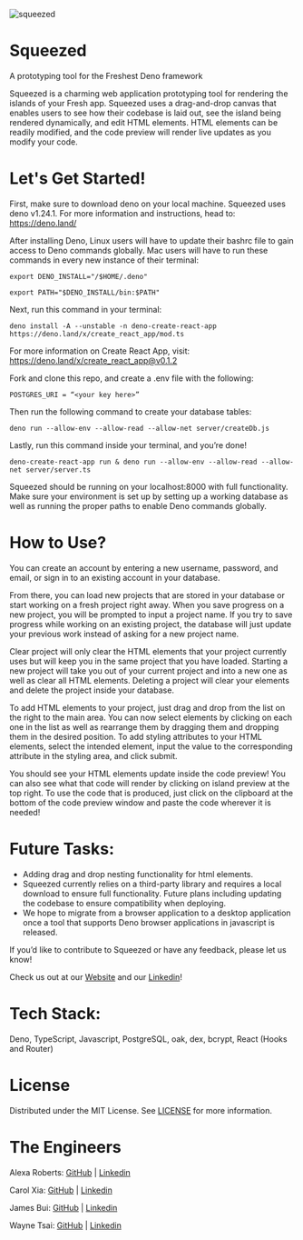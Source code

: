 ![squeezed](https://user-images.githubusercontent.com/29562751/182937867-42d393fc-654d-4f30-895e-dbd5255de30a.png)

# Squeezed
A prototyping tool for the Freshest Deno framework

Squeezed is a charming web application prototyping tool for rendering the islands of your Fresh app. 
Squeezed uses a drag-and-drop canvas that enables users to see how their codebase is laid out, see the island being rendered dynamically, and edit HTML elements. 
HTML elements can be readily modified, and the code preview will render live updates as you modify your code.
# Let's Get Started!
First, make sure to download deno on your local machine. Squeezed uses deno v1.24.1. For more information and instructions, head to: https://deno.land/

After installing Deno, Linux users will have to update their bashrc file to gain access to Deno commands globally. Mac users will have to run these commands in every new instance of their terminal:

`export DENO_INSTALL="/$HOME/.deno"`

`export PATH="$DENO_INSTALL/bin:$PATH"`


Next, run this command in your terminal: 

`deno install -A --unstable -n deno-create-react-app https://deno.land/x/create_react_app/mod.ts`

For more information on Create React App, visit: https://deno.land/x/create_react_app@v0.1.2


Fork and clone this repo, and create a .env file with the following:

`POSTGRES_URI = “<your key here>”`

Then run the following command to create your database tables:

`deno run --allow-env --allow-read --allow-net server/createDb.js`

Lastly, run this command inside your terminal, and you’re done! 

`deno-create-react-app run & deno run --allow-env --allow-read --allow-net server/server.ts`


Squeezed should be running on your localhost:8000 with full functionality. 
Make sure your environment is set up by setting up a working database as well as running the proper paths to enable Deno commands globally. 

# How to Use?

You can create an account by entering a new username, password, and email, or sign in to an existing account in your database.

From there, you can load new projects that are stored in your database or start working on a fresh project right away. When you save progress on a new project, you will be prompted to input a project name. 
If you try to save progress while working on an existing project, the database will just update your previous work instead of asking for a new project name.

Clear project will only clear the HTML elements that your project currently uses but will keep you in the same project that you have loaded. 
Starting a new project will take you out of your current project and into a new one as well as clear all HTML elements.
Deleting a project will clear your elements and delete the project inside your database.

To add HTML elements to your project, just drag and drop from the list on the right to the main area. 
You can now select elements by clicking on each one in the list as well as rearrange them by dragging them and dropping them in the desired position.
To add styling attributes to your HTML elements, select the intended element, input the value to the corresponding attribute in the styling area, and click submit.

You should see your HTML elements update inside the code preview!
You can also see what that code will render by clicking on island preview at the top right.
To use the code that is produced, just click on the clipboard at the bottom of the code preview window and paste the code wherever it is needed!	

# Future Tasks: 
- Adding drag and drop nesting functionality for html elements.
- Squeezed currently relies on a third-party library and requires a local download to ensure full functionality. Future plans including updating the codebase to ensure compatibility when deploying.
- We hope to migrate from a browser application to a desktop application once a tool that supports Deno browser applications in javascript is released.

If you’d like to contribute to Squeezed or have any feedback, please let us know!

Check us out at our [Website](https://www.squeezed.dev/) and our [Linkedin](https://www.linkedin.com/company/squeezed-dev)!

# Tech Stack:
Deno, TypeScript, Javascript, PostgreSQL, oak, dex, bcrypt, React (Hooks and Router) 

# License
Distributed under the MIT License. See [LICENSE](https://github.com/oslabs-beta/squeezed/blob/master/LICENSE) for more information.

# The Engineers
Alexa Roberts: [GitHub](https://github.com/alexarobertss) | [Linkedin](https://www.linkedin.com/in/alexarobertss/)

Carol Xia: [GitHub](https://github.com/carol-xia) | [Linkedin](https://www.linkedin.com/in/carol-xia-2bb508134/)

James Bui: [GitHub](https://github.com/James-Minh-Bui) | [Linkedin](https://www.linkedin.com/in/jamesminhbui/)

Wayne Tsai: [GitHub](https://github.com/WayneTsai45) | [Linkedin](https://www.linkedin.com/in/wayne-tsai45/)

